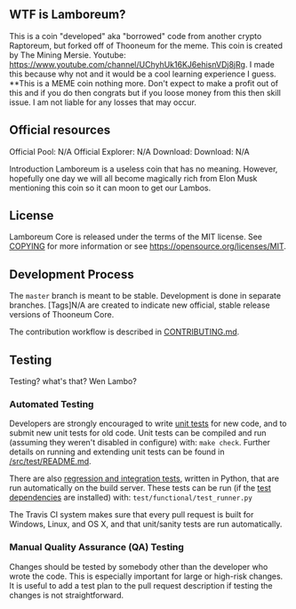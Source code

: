 
WTF is Lamboreum?
-------------
This is a coin "developed" aka "borrowed" code from another crypto Raptoreum, but forked off of Thooneum for the meme. This coin is created by The Mining Mersie. Youtube: https://www.youtube.com/channel/UChyhUk16KJ6ehisnVDj8jRg. I made this because why not and it would be a cool learning experience I guess. **This is a MEME coin nothing more. Don't expect to make a profit out of this and if you do then congrats but if you loose money from this then skill issue. I am not liable for any losses that may occur.

Official resources
-------------
 Official Pool: N/A
 Official Explorer: N/A
 Download: Download: N/A


Introduction
Lamboreum is a useless coin that has no meaning. However, hopefully one day we will all become magically rich from Elon Musk mentioning this coin so it can moon to get our Lambos.


License
-------

Lamboreum Core is released under the terms of the MIT license. See [COPYING](COPYING) for more
information or see https://opensource.org/licenses/MIT.

Development Process
-------------------

The `master` branch is meant to be stable. Development is done in separate branches.
[Tags]N/A are created to indicate new official,
stable release versions of Thooneum Core.

The contribution workflow is described in [CONTRIBUTING.md](CONTRIBUTING.md).

Testing
-------

Testing? what's that? Wen Lambo?

### Automated Testing

Developers are strongly encouraged to write [unit tests](src/test/README.md) for new code, and to
submit new unit tests for old code. Unit tests can be compiled and run
(assuming they weren't disabled in configure) with: `make check`. Further details on running
and extending unit tests can be found in [/src/test/README.md](/src/test/README.md).

There are also [regression and integration tests](/test), written
in Python, that are run automatically on the build server.
These tests can be run (if the [test dependencies](/test) are installed) with: `test/functional/test_runner.py`

The Travis CI system makes sure that every pull request is built for Windows, Linux, and OS X, and that unit/sanity tests are run automatically.

### Manual Quality Assurance (QA) Testing

Changes should be tested by somebody other than the developer who wrote the
code. This is especially important for large or high-risk changes. It is useful
to add a test plan to the pull request description if testing the changes is
not straightforward.
